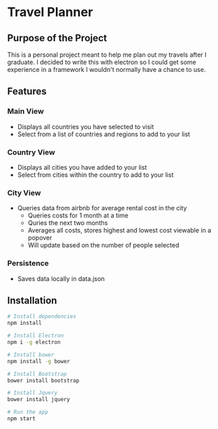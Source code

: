 # Travel Planner

## Purpose of the Project

This is a personal project meant to help me plan out my travels after I graduate. I decided to write this with electron so I could get some experience in a framework I wouldn't normally have a chance to use.

## Features

### Main View

- Displays all countries you have selected to visit
- Select from a list of countries and regions to add to your list

### Country View

- Displays all cities you have added to your list
- Select from cities within the country to add to your list

### City View

- Queries data from airbnb for average rental cost in the city
    - Queries costs for 1 month at a time
    - Quries the next two months
    - Averages all costs, stores highest and lowest cost viewable in a popover
    - Will update based on the number of people selected

### Persistence

- Saves data locally in data.json

## Installation

```bash
# Install dependencies
npm install

# Install Electron
npm i -g electron

# Install bower
npm install -g bower

# Install Bootstrap
bower install bootstrap

# Install Jquery
bower install jquery

# Run the app
npm start
```
